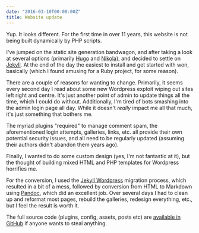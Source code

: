 ```yaml
---
date: "2016-03-10T00:00:00Z"
title: Website update
---
```


Yup. It looks different. For the first time in over 11 years, this website is not being built 
dynamically by PHP scripts.

I've jumped on the static site generation bandwagon, and after taking a look at several options 
(primarily [Hugo](http://gohugo.io/) and [Nikola](https://www.getnikola.com/)), and decided to
settle on [Jekyll](https://jekyllrb.com/). At the end of the day the easiest to install and get 
started with won, basically (which I found amusing for a Ruby project, for some reason).

There are a couple of reasons for wanting to change. Primarily, it seems every second day I read 
about some new Wordpress exploit wiping out sites left right and centre. It's just another point of
admin to update things all the time, which I could do without. Additionally, I'm tired of bots
smashing into the admin login page all day. While it doesn't *really* impact me all that much, it's
just something that bothers me.

The myriad plugins "required" to manage comment spam, the aforementioned login attempts, galleries, 
links, etc. all provide their own potential security issues, and all need to be regularly
updated (assuming their authors didn't abandon them years ago).

Finally, I wanted to do some custom design (yes, I'm not fantastic at it), but the thought of 
building mixed HTML and PHP templates for Wordpress horrifies me.

For the conversion, I used the [Jekyll Wordpress](http://import.jekyllrb.com/docs/wordpress/) 
migration process, which resulted in a bit of a mess, followed by conversion from HTML to Markdown 
using [Pandoc](http://pandoc.org/), which did an excellent job. Over several days I had to clean up 
and reformat most pages, rebuild the galleries, redesign everything, etc., but I feel the result is 
worth it.

The full source code (plugins, config, assets, posts etc) are 
[available in GitHub](https://github.com/shrimpza/shrimpworks/) if anyone wants to steal anything.
